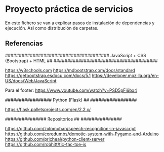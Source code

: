 # Proyecto práctica de servicios

En este fichero se van a explicar pasos de instalación de dependencias y ejecución. Asi como distribución de carpetas.

## Referencias

######################################
JavaScript + CSS (Bootstrap) + HTML ##
######################################

https://w3schools.com
https://mdbootstrap.com/docs/standard
https://getbootstrap.esdocu.com/docs/5.1
https://developer.mozilla.org/en-US/docs/Web/JavaScript

Para el footer: https://www.youtube.com/watch?v=PSD5pFi6bx4 


#################
Python (Flask) ##
#################

https://flask.palletsprojects.com/en/2.2.x/


###############
Repositorios ##
###############

https://github.com/zolomohan/speech-recognition-in-javascript
https://github.com/coredumbs/domotic-system-with-Pygame-and-Arduino
https://github.com/pricheal/python-client-server
https://github.com/robhitt/tic-tac-toe-js









